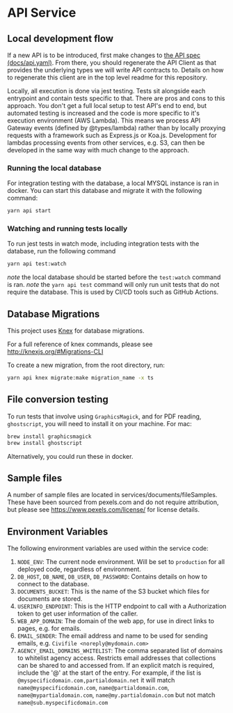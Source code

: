 # API Service

## Local development flow

If a new API is to be introduced, first make changes to [the API spec (docs/api.yaml)](./../../docs/api.yaml).
From there, you should regenerate the API Client as that provides the underlying types we will write API contracts to. Details on how to regenerate this client are in the top level readme for this repository.

Locally, all execution is done via jest testing. Tests sit alongside each entrypoint and contain tests specific to that.
There are pros and cons to this approach. You don't get a full local setup to test API's end to end, but automated testing is increased and the code is more specific to it's execution environment (AWS Lambda). This means we process API Gateway events (defined by @types/lambda) rather than by locally proxying requests with a framework such as Express.js or Koa.js. Development for lambdas processing events from other services, e.g. S3, can then be developed in the same way with much change to the approach.

### Running the local database

For integration testing with the database, a local MYSQL instance is ran in docker. You can start this database and migrate it with the following command:

```bash
yarn api start
```

### Watching and running tests locally

To run jest tests in watch mode, including integration tests with the database, run the following command

```bash
yarn api test:watch
```

_note_ the local database should be started before the `test:watch` command is ran.
_note_ the `yarn api test` command will only run unit tests that do not require the database. This is used by CI/CD tools such as GitHub Actions.

## Database Migrations

This project uses [Knex](http://knexjs.org) for database migrations.

For a full reference of knex commands, please see http://knexjs.org/#Migrations-CLI

To create a new migration, from the root directory, run:

```bash
yarn api knex migrate:make migration_name -x ts
```

## File conversion testing

To run tests that involve using `GraphicsMagick`, and for PDF reading, `ghostscript`, you will need to install it on your machine. For mac:

```bash
brew install graphicsmagick
brew install ghostscript
```

Alternatively, you could run these in docker.

## Sample files

A number of sample files are located in services/documents/fileSamples. These have been sourced from pexels.com and do not require attribution, but please see https://www.pexels.com/license/ for license details.

## Environment Variables

The following environment variables are used within the service code:

1. `NODE_ENV`: The current node environment. Will be set to `production` for all deployed code, regardless of environment.
1. `DB_HOST`, `DB_NAME`, `DB_USER`, `DB_PASSWORD`: Contains details on how to connect to the database.
1. `DOCUMENTS_BUCKET`: This is the name of the S3 bucket which files for documents are stored.
1. `USERINFO_ENDPOINT`: This is the HTTP endpoint to call with a Authorization token to get user information of the caller.
1. `WEB_APP_DOMAIN`: The domain of the web app, for use in direct links to pages, e.g. for emails.
1. `EMAIL_SENDER`: The email address and name to be used for sending emails, e.g. `Civifile <noreply@mydomain.com>`
1. `AGENCY_EMAIL_DOMAINS_WHITELIST`: The comma separated list of domains to whitelist agency access. Restricts email addresses that collections can be shared to and accessed from. If an explicit match is required, include the '@' at the start of the entry. For example, if the list is `@myspecificdomain.com,partialdomain.net` it will match `name@myspecificdomain.com`, `name@partialdomain.com`, `name@mypartialdomain.com`, `name@my.partialdomain.com` but not match `name@sub.myspecificdomain.com`
